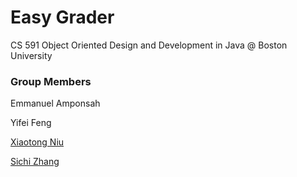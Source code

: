 # Easy Grader

CS 591 Object Oriented Design and Development in Java @ Boston University

### Group Members

Emmanuel Amponsah

Yifei Feng

[Xiaotong Niu](https://github.com/sylvia0801)

[Sichi Zhang](https://github.com/a502151508)

